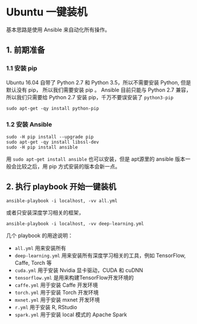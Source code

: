 # Ubuntu 一键装机

基本思路是使用 Ansible 来自动化所有操作。

## 1. 前期准备


### 1.1 安装 pip

Ubuntu 16.04 自带了 Python 2.7 和 Python 3.5，所以不需要安装 Python, 但是默认没有 pip， 所以我们需要安装 pip 。 Ansible 目前只能与 Python 2.7 兼容，所以我们只需要给 Python 2.7 安装 pip，千万不要误安装了 `python3-pip`

    sudo apt-get -qy install python-pip


### 1.2 安装 Ansible

    sudo -H pip install --upgrade pip
    sudo apt-get -qy install libssl-dev
    sudo -H pip install ansible

用 `sudo apt-get install ansible` 也可以安装，但是 apt源里的 ansible 版本一般会比较之后，用 pip 方式安装的版本会新一点。


## 2. 执行 playbook 开始一键装机

    ansible-playbook -i localhost, -vv all.yml


或者只安装深度学习相关的框架，

    ansible-playbook -i localhost, -vv deep-learning.yml


几个 playbook 的用途说明：

* `all.yml` 用来安装所有
* `deep-learning.yml` 用来安装所有深度学习相关的工具，例如 TensorFlow, Caffe, Torch 等
* `cuda.yml` 用于安装 Nvidia 显卡驱动，CUDA 和 cuDNN
* `tensorflow.yml` 是用来构建TensorFlow开发环境的
* `caffe.yml` 用于安装 Caffe 开发环境
* `torch.yml` 用于安装 Torch 开发环境
* `mxnet.yml` 用于安装 mxnet 开发环境
* `r.yml` 用于安装 R, RStudio
* `spark.yml` 用于安装 local 模式的 Apache Spark

